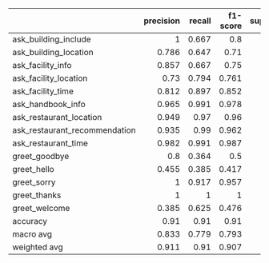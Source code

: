 |                               |   precision |   recall |   f1-score |   support |   n_train |
|:------------------------------|------------:|---------:|-----------:|----------:|----------:|
| ask_building_include          |       1     |    0.667 |      0.8   |     12    |        50 |
| ask_building_location         |       0.786 |    0.647 |      0.71  |     17    |        67 |
| ask_facility_info             |       0.857 |    0.667 |      0.75  |     36    |       139 |
| ask_facility_location         |       0.73  |    0.794 |      0.761 |     34    |       123 |
| ask_facility_time             |       0.812 |    0.897 |      0.852 |     29    |       155 |
| ask_handbook_info             |       0.965 |    0.991 |      0.978 |    110    |       482 |
| ask_restaurant_location       |       0.949 |    0.97  |      0.96  |    135    |       419 |
| ask_restaurant_recommendation |       0.935 |    0.99  |      0.962 |    101    |       437 |
| ask_restaurant_time           |       0.982 |    0.991 |      0.987 |    112    |       452 |
| greet_goodbye                 |       0.8   |    0.364 |      0.5   |     11    |        39 |
| greet_hello                   |       0.455 |    0.385 |      0.417 |     13    |        45 |
| greet_sorry                   |       1     |    0.917 |      0.957 |     12    |        56 |
| greet_thanks                  |       1     |    1     |      1     |     11    |        41 |
| greet_welcome                 |       0.385 |    0.625 |      0.476 |      8    |        58 |
| accuracy                      |       0.91  |    0.91  |      0.91  |      0.91 |       nan |
| macro avg                     |       0.833 |    0.779 |      0.793 |    641    |       nan |
| weighted avg                  |       0.911 |    0.91  |      0.907 |    641    |       nan |